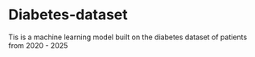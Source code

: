 # Diabetes-dataset
Tis is a machine learning model built on the diabetes dataset of patients from 2020 - 2025
